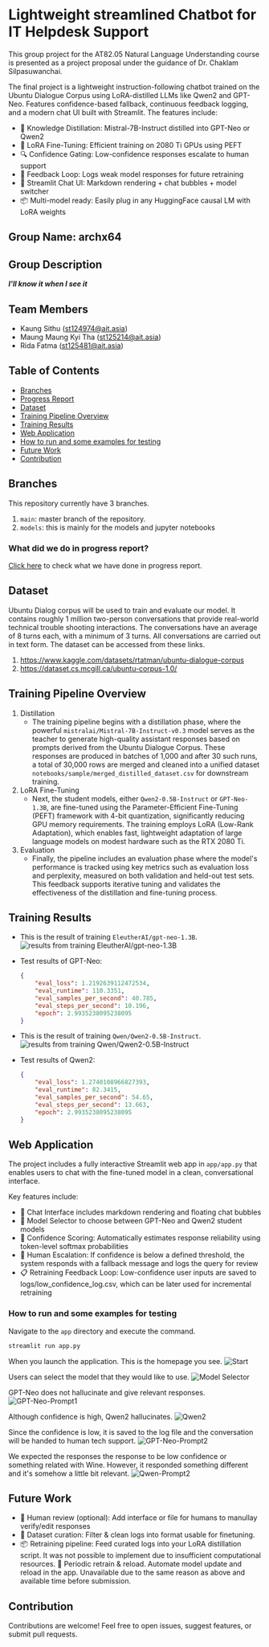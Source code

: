 # Lightweight streamlined Chatbot for IT Helpdesk Support

This group project for the AT82.05 Natural Language Understanding course is presented as a project proposal under the guidance of Dr. Chaklam Silpasuwanchai.

The final project is a lightweight instruction-following chatbot trained on the Ubuntu Dialogue Corpus using LoRA-distilled LLMs like Qwen2 and GPT-Neo. Features confidence-based fallback, continuous feedback logging, and a modern chat UI built with Streamlit. The features include:

- 🔁 Knowledge Distillation: Mistral-7B-Instruct distilled into GPT-Neo or Qwen2
- 🧠 LoRA Fine-Tuning: Efficient training on 2080 Ti GPUs using PEFT
- 🔍 Confidence Gating: Low-confidence responses escalate to human support
- 🔄 Feedback Loop: Logs weak model responses for future retraining
- 💬 Streamlit Chat UI: Markdown rendering + chat bubbles + model switcher
- 📦 Multi-model ready: Easily plug in any HuggingFace causal LM with LoRA weights

## Group Name: archx64

## Group Description

**_I'll know it when I see it_**

## Team Members

- Kaung Sithu (<st124974@ait.asia>)
- Maung Maung Kyi Tha (<st125214@ait.asia>)
- Rida Fatma (<st125481@ait.asia>)

## Table of Contents

- [Branches](#branches)
- [Progress Report](#what-did-we-do-in-progress-report)
- [Dataset](#dataset)
- [Training Pipeline Overview](#training-pipeline-overview)
- [Training Results](#training-results)
- [Web Application](#web-application)
- [How to run and some examples for testing](#how-to-run-and-some-examples-for-testing)
- [Future Work](#future-work)
- [Contribution](#contribution)

## Branches

This repository currently have 3 branches.

1. `main`: master branch of the repository.
2. `models`: this is mainly for the models and jupyter notebooks

### What did we do in progress report?

[Click here](progress_report/README.md) to check what we have done in progress report.

## Dataset

Ubuntu Dialog corpus will be used to train and evaluate our model. It contains roughly 1 million two-person conversations that provide real-world technical trouble shooting interactions. The conversations have an average of 8 turns each, with a minimum of 3 turns. All conversations are carried out in text form. The dataset can be accessed from these links.

1. <https://www.kaggle.com/datasets/rtatman/ubuntu-dialogue-corpus>
2. <https://dataset.cs.mcgill.ca/ubuntu-corpus-1.0/>

## Training Pipeline Overview

1. Distillation
    - The training pipeline begins with a distillation phase, where the powerful `mistralai/Mistral-7B-Instruct-v0.3` model serves as the teacher to generate high-quality assistant responses based on prompts derived from the Ubuntu Dialogue Corpus. These responses are produced in batches of 1,000 and after 30 such runs, a total of 30,000 rows are merged and cleaned into a unified dataset `notebooks/sample/merged_distilled_dataset.csv` for downstream training.
2. LoRA Fine-Tuning
    - Next, the student models, either `Qwen2-0.5B-Instruct` or `GPT-Neo-1.3B`, are fine-tuned using the Parameter-Efficient Fine-Tuning (PEFT) framework with 4-bit quantization, significantly reducing GPU memory requirements. The training employs LoRA (Low-Rank Adaptation), which enables fast, lightweight adaptation of large language models on modest hardware such as the RTX 2080 Ti.
3. Evaluation
    - Finally, the pipeline includes an evaluation phase where the model's performance is tracked using key metrics such as evaluation loss and perplexity, measured on both validation and held-out test sets. This feedback supports iterative tuning and validates the effectiveness of the distillation and fine-tuning process.

## Training Results

- This is the result of training `EleutherAI/gpt-neo-1.3B`. ![results from training EleutherAI/gpt-neo-1.3B](figures/training-gpt-neo.PNG)

- Test results of GPT-Neo:

    ```json
    {
        "eval_loss": 1.2192639112472534,
        "eval_runtime": 110.3351,
        "eval_samples_per_second": 40.785,
        "eval_steps_per_second": 10.196,
        "epoch": 2.9935238095238095
    }
    ```

- This is the result of training `Qwen/Qwen2-0.5B-Instruct`. ![results from training Qwen/Qwen2-0.5B-Instruct](figures/training-qwen2.PNG)

- Test results of Qwen2:

    ```json
    {
        "eval_loss": 1.2740108966827393,
        "eval_runtime": 82.3415,
        "eval_samples_per_second": 54.65,
        "eval_steps_per_second": 13.663,
        "epoch": 2.9935238095238095
    }
    ```

## Web Application

The project includes a fully interactive Streamlit web app in `app/app.py` that enables users to chat with the fine-tuned model in a clean, conversational interface.

Key features include:

- 💬 Chat Interface includes markdown rendering and floating chat bubbles
- 🔁 Model Selector to choose between GPT-Neo and Qwen2 student models
- 🧠 Confidence Scoring: Automatically estimates response reliability using token-level softmax probabilities
- 🚨 Human Escalation: If confidence is below a defined threshold, the system responds with a fallback message and logs the query for review
- 📋 Retraining Feedback Loop: Low-confidence user inputs are saved to logs/low_confidence_log.csv, which can be later used for incremental retraining

### How to run and some examples for testing

Navigate to the `app` directory and execute the command.

```bash
streamlit run app.py
```

When you launch the application. This is the homepage you see. ![Start](figures/start.PNG)  

Users can select the model that they would like to use. ![Model Selector](figures/model_select.PNG)  

GPT-Neo does not hallucinate and give relevant responses. ![GPT-Neo-Prompt1](figures/gpt-neo-prompt1.PNG)  

Although confidence is high, Qwen2 hallucinates. ![Qwen2](figures/qwen2-prompt1.PNG)

Since the confidence is low, it is saved to the log file and the conversation will be handed to human tech support. ![GPT-Neo-Prompt2](figures/gpt-neo-prompt2.PNG)

We expected the responses the response to be low confidence or something related with Wine. However, it responded something different and it's somehow a little bit relevant. ![Qwen-Prompt2](figures/qwen2-prompt2.PNG)

## Future Work

- 📝 Human review (optional): Add interface or file for humans to manullay verify/edit responses
- 🔁 Dataset curation: Filter & clean logs into format usable for finetuning.
- 📦 Retraining pipeline: Feed curated logs into your LoRA distillation script. It was not possible to implement due to insufficient computational resources.
🔄 Periodic retrain & reload. Automate model update and reload in the app. Unavailable due to the same reason as above and available time before submission.

## Contribution

Contributions are welcome! Feel free to open issues, suggest features, or submit pull requests.
